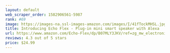 ```yaml
---
layout: default 
﻿web_scraper_order: 1582906561-5987
rank: #69
image: https://images-na.ssl-images-amazon.com/images/I/41fTockMHSL.jpg
title: Introducing Echo Flex - Plug-in mini smart speaker with Alexa
url: https://www.amazon.com/Echo-Flex/dp/B07MLY3JKV/ref=zg_mw_electronics_69?_encoding=UTF8&psc=1&refRID=ZHM6Y8WS5P854PNNCX7R
reviews: 4.3 out of 5 stars
price: $24.99 
---
```

